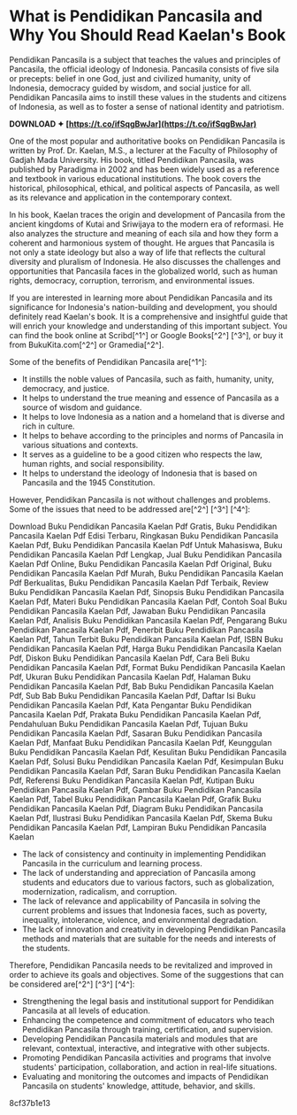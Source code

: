 
 
# What is Pendidikan Pancasila and Why You Should Read Kaelan's Book
 
Pendidikan Pancasila is a subject that teaches the values and principles of Pancasila, the official ideology of Indonesia. Pancasila consists of five sila or precepts: belief in one God, just and civilized humanity, unity of Indonesia, democracy guided by wisdom, and social justice for all. Pendidikan Pancasila aims to instill these values in the students and citizens of Indonesia, as well as to foster a sense of national identity and patriotism.
 
**DOWNLOAD ✦ [https://t.co/ifSqgBwJar](https://t.co/ifSqgBwJar)**


 
One of the most popular and authoritative books on Pendidikan Pancasila is written by Prof. Dr. Kaelan, M.S., a lecturer at the Faculty of Philosophy of Gadjah Mada University. His book, titled Pendidikan Pancasila, was published by Paradigma in 2002 and has been widely used as a reference and textbook in various educational institutions. The book covers the historical, philosophical, ethical, and political aspects of Pancasila, as well as its relevance and application in the contemporary context.
 
In his book, Kaelan traces the origin and development of Pancasila from the ancient kingdoms of Kutai and Sriwijaya to the modern era of reformasi. He also analyzes the structure and meaning of each sila and how they form a coherent and harmonious system of thought. He argues that Pancasila is not only a state ideology but also a way of life that reflects the cultural diversity and pluralism of Indonesia. He also discusses the challenges and opportunities that Pancasila faces in the globalized world, such as human rights, democracy, corruption, terrorism, and environmental issues.
 
If you are interested in learning more about Pendidikan Pancasila and its significance for Indonesia's nation-building and development, you should definitely read Kaelan's book. It is a comprehensive and insightful guide that will enrich your knowledge and understanding of this important subject. You can find the book online at Scribd[^1^] or Google Books[^2^] [^3^], or buy it from BukuKita.com[^2^] or Gramedia[^2^].
  
Some of the benefits of Pendidikan Pancasila are[^1^]:
 
- It instills the noble values of Pancasila, such as faith, humanity, unity, democracy, and justice.
- It helps to understand the true meaning and essence of Pancasila as a source of wisdom and guidance.
- It helps to love Indonesia as a nation and a homeland that is diverse and rich in culture.
- It helps to behave according to the principles and norms of Pancasila in various situations and contexts.
- It serves as a guideline to be a good citizen who respects the law, human rights, and social responsibility.
- It helps to understand the ideology of Indonesia that is based on Pancasila and the 1945 Constitution.

However, Pendidikan Pancasila is not without challenges and problems. Some of the issues that need to be addressed are[^2^] [^3^] [^4^]:
 
Download Buku Pendidikan Pancasila Kaelan Pdf Gratis,  Buku Pendidikan Pancasila Kaelan Pdf Edisi Terbaru,  Ringkasan Buku Pendidikan Pancasila Kaelan Pdf,  Buku Pendidikan Pancasila Kaelan Pdf Untuk Mahasiswa,  Buku Pendidikan Pancasila Kaelan Pdf Lengkap,  Jual Buku Pendidikan Pancasila Kaelan Pdf Online,  Buku Pendidikan Pancasila Kaelan Pdf Original,  Buku Pendidikan Pancasila Kaelan Pdf Murah,  Buku Pendidikan Pancasila Kaelan Pdf Berkualitas,  Buku Pendidikan Pancasila Kaelan Pdf Terbaik,  Review Buku Pendidikan Pancasila Kaelan Pdf,  Sinopsis Buku Pendidikan Pancasila Kaelan Pdf,  Materi Buku Pendidikan Pancasila Kaelan Pdf,  Contoh Soal Buku Pendidikan Pancasila Kaelan Pdf,  Jawaban Buku Pendidikan Pancasila Kaelan Pdf,  Analisis Buku Pendidikan Pancasila Kaelan Pdf,  Pengarang Buku Pendidikan Pancasila Kaelan Pdf,  Penerbit Buku Pendidikan Pancasila Kaelan Pdf,  Tahun Terbit Buku Pendidikan Pancasila Kaelan Pdf,  ISBN Buku Pendidikan Pancasila Kaelan Pdf,  Harga Buku Pendidikan Pancasila Kaelan Pdf,  Diskon Buku Pendidikan Pancasila Kaelan Pdf,  Cara Beli Buku Pendidikan Pancasila Kaelan Pdf,  Format Buku Pendidikan Pancasila Kaelan Pdf,  Ukuran Buku Pendidikan Pancasila Kaelan Pdf,  Halaman Buku Pendidikan Pancasila Kaelan Pdf,  Bab Buku Pendidikan Pancasila Kaelan Pdf,  Sub Bab Buku Pendidikan Pancasila Kaelan Pdf,  Daftar Isi Buku Pendidikan Pancasila Kaelan Pdf,  Kata Pengantar Buku Pendidikan Pancasila Kaelan Pdf,  Prakata Buku Pendidikan Pancasila Kaelan Pdf,  Pendahuluan Buku Pendidikan Pancasila Kaelan Pdf,  Tujuan Buku Pendidikan Pancasila Kaelan Pdf,  Sasaran Buku Pendidikan Pancasila Kaelan Pdf,  Manfaat Buku Pendidikan Pancasila Kaelan Pdf,  Keunggulan Buku Pendidikan Pancasila Kaelan Pdf,  Kesulitan Buku Pendidikan Pancasila Kaelan Pdf,  Solusi Buku Pendidikan Pancasila Kaelan Pdf,  Kesimpulan Buku Pendidikan Pancasila Kaelan Pdf,  Saran Buku Pendidikan Pancasila Kaelan Pdf,  Referensi Buku Pendidikan Pancasila Kaelan Pdf,  Kutipan Buku Pendidikan Pancasila Kaelan Pdf,  Gambar Buku Pendidikan Pancasila Kaelan Pdf,  Tabel Buku Pendidikan Pancasila Kaelan Pdf,  Grafik Buku Pendidikan Pancasila Kaelan Pdf,  Diagram Buku Pendidikan Pancasila Kaelan Pdf,  Ilustrasi Buku Pendidikan Pancasila Kaelan Pdf,  Skema Buku Pendidikan Pancasila Kaelan Pdf,  Lampiran Buku Pendidikan Pancasila Kaelan

- The lack of consistency and continuity in implementing Pendidikan Pancasila in the curriculum and learning process.
- The lack of understanding and appreciation of Pancasila among students and educators due to various factors, such as globalization, modernization, radicalism, and corruption.
- The lack of relevance and applicability of Pancasila in solving the current problems and issues that Indonesia faces, such as poverty, inequality, intolerance, violence, and environmental degradation.
- The lack of innovation and creativity in developing Pendidikan Pancasila methods and materials that are suitable for the needs and interests of the students.

Therefore, Pendidikan Pancasila needs to be revitalized and improved in order to achieve its goals and objectives. Some of the suggestions that can be considered are[^2^] [^3^] [^4^]:

- Strengthening the legal basis and institutional support for Pendidikan Pancasila at all levels of education.
- Enhancing the competence and commitment of educators who teach Pendidikan Pancasila through training, certification, and supervision.
- Developing Pendidikan Pancasila materials and modules that are relevant, contextual, interactive, and integrative with other subjects.
- Promoting Pendidikan Pancasila activities and programs that involve students' participation, collaboration, and action in real-life situations.
- Evaluating and monitoring the outcomes and impacts of Pendidikan Pancasila on students' knowledge, attitude, behavior, and skills.

 8cf37b1e13
 
